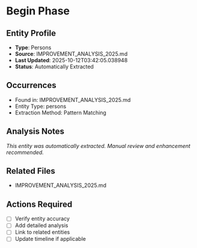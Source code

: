 # Begin Phase

## Entity Profile
- **Type**: Persons
- **Source**: IMPROVEMENT_ANALYSIS_2025.md
- **Last Updated**: 2025-10-12T03:42:05.038948
- **Status**: Automatically Extracted

## Occurrences
- Found in: IMPROVEMENT_ANALYSIS_2025.md
- Entity Type: persons
- Extraction Method: Pattern Matching

## Analysis Notes
*This entity was automatically extracted. Manual review and enhancement recommended.*

## Related Files
- IMPROVEMENT_ANALYSIS_2025.md

## Actions Required
- [ ] Verify entity accuracy
- [ ] Add detailed analysis
- [ ] Link to related entities
- [ ] Update timeline if applicable
